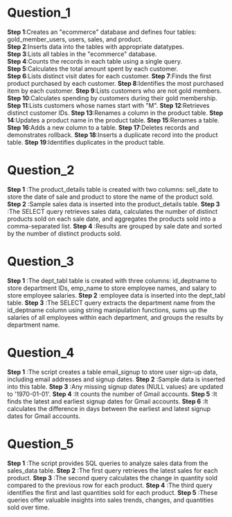 # **Question_1**

**Step 1**:Creates an "ecommerce" database and defines four tables: gold_member_users, users, sales, and product.<br/>
**Step 2**:Inserts data into the tables with appropriate datatypes.<br />
**Step 3**:Lists all tables in the "ecommerce" database.<br />
**Step 4**:Counts the records in each table using a single query.<br />
**Step 5**:Calculates the total amount spent by each customer.<br />
**Step 6**:Lists distinct visit dates for each customer.
**Step 7**:Finds the first product purchased by each customer.
**Step 8**:Identifies the most purchased item by each customer.
**Step 9**:Lists customers who are not gold members.
**Step 10**:Calculates spending by customers during their gold membership.
**Step 11**:Lists customers whose names start with "M".
**Step 12**:Retrieves distinct customer IDs.
**Step 13**:Renames a column in the product table.
**Step 14**:Updates a product name in the product table.
**Step 15**:Renames a table.
**Step 16**:Adds a new column to a table.
**Step 17**:Deletes records and demonstrates rollback.
**Step 18**:Inserts a duplicate record into the product table.
**Step 19**:Identifies duplicates in the product table.

# **Question_2**

**Step 1** :The product_details table is created with two columns: sell_date to store the date of 
sale and product to store the name of the product sold.
**Step 2** :Sample sales data is inserted into the product_details table.
**Step 3** :The SELECT query retrieves sales data, calculates the number of distinct products sold on each sale date, and aggregates the products sold into a comma-separated list.
**Step 4** :Results are grouped by sale date and sorted by the number of distinct products sold.

# **Question_3**

**Step 1** :The dept_tabl table is created with three columns: id_deptname to store department IDs, 
emp_name to store employee names, and salary to store employee salaries.
**Step 2** :employee data is inserted into the dept_tabl table.
**Step 3** :The SELECT query extracts the department name from the id_deptname column using string
manipulation functions, sums up the salaries of all employees within each department, and groups the results by department name.


# **Question_4**

**Step 1** :The script creates a table email_signup to store user sign-up data, including email addresses and signup dates.
**Step 2** :Sample data is inserted into this table.
**Step 3** :Any missing signup dates (NULL values) are updated to '1970-01-01'.
**Step 4** :It counts the number of Gmail accounts.
**Step 5** :It finds the latest and earliest signup dates for Gmail accounts.
**Step 6** :It calculates the difference in days between the earliest and latest signup dates for Gmail accounts.

# **Question_5**

**Step 1** :The script provides SQL queries to analyze sales data from the sales_data table.
**Step 2** :The first query retrieves the latest sales for each product.
**Step 3** :The second query calculates the change in quantity sold compared to the previous row for each product.
**Step 4** :The third query identifies the first and last quantities sold for each product.
**Step 5** :These queries offer valuable insights into sales trends, changes, and quantities sold over time.